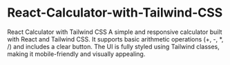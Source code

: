 # React-Calculator-with-Tailwind-CSS
React Calculator with Tailwind CSS A simple and responsive calculator built with React and Tailwind CSS. It supports basic arithmetic operations (+, -, *, /) and includes a clear button. The UI is fully styled using Tailwind classes, making it mobile-friendly and visually appealing.
